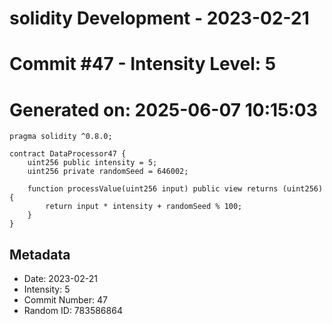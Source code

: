 ﻿# solidity Development - 2023-02-21
# Commit #47 - Intensity Level: 5
# Generated on: 2025-06-07 10:15:03
```solidity
pragma solidity ^0.8.0;

contract DataProcessor47 {
    uint256 public intensity = 5;
    uint256 private randomSeed = 646002;

    function processValue(uint256 input) public view returns (uint256) {
        return input * intensity + randomSeed % 100;
    }
}
```
## Metadata
- Date: 2023-02-21
- Intensity: 5
- Commit Number: 47
- Random ID: 783586864
